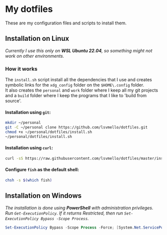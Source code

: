 # My dotfiles

These are my configuration files and scripts to install them.

## Installation on Linux

_Currently I use this only on **WSL Ubuntu 22.04**, so something might not work on other environments._

### How it works

The `install.sh` script install all the dependencies that I use and creates symbolic links for the `xdg_config` folder on the `$HOME\.config` folder.  
It also creates the `personal` and `work` folder where I keep all my git projects and a `build` folder where I keep the programs that I like to 'build from source'.

#### Installation using `git`:

```bash
mkdir ~/personal
git -C ~/personal clone https://github.com/lsvmello/dotfiles.git
chmod +x ~/personal/dotfiles/install.sh
~/personal/dotfiles/install.sh
```

#### Installation using `curl`:

```bash
curl -sS https://raw.githubusercontent.com/lsvmello/dotfiles/master/install.sh | sh
```

#### Configure `fish` as the default shell:

```bash
chsh -s $(which fish)
```

## Installation on Windows

_The installation is done using **PowerShell** with administration privileges. Run `Get-ExecutionPolicy`. If it returns Restricted, then run `Set-ExecutionPolicy Bypass -Scope Process`._

```powershell
Set-ExecutionPolicy Bypass -Scope Process -Force; [System.Net.ServicePointManager]::SecurityProtocol = [System.Net.ServicePointManager]::SecurityProtocol -bor 3072; iex ((New-Object System.Net.WebClient).DownloadString('https://raw.githubusercontent.com/lsvmello/dotfiles/main/install.ps1'))
```
